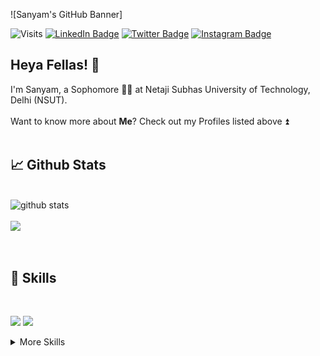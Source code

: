 ![Sanyam's GitHub Banner]

![Visits](https://visitor-badge.laobi.icu/badge?page_id=sanyam108.sanyam108)
[![LinkedIn Badge](https://img.shields.io/badge/LinkedIn-Profile-informational?style=flat&logo=linkedin&logoColor=white&color=blue)](https://www.linkedin.com/in/sanyam-ahuja-039884192/)
[![Twitter Badge](https://img.shields.io/badge/Twitter-Profile-informational?style=flat&logo=twitter&logoColor=white&color=blue)](https://twitter.com/sanyam_ahuja)
[![Instagram Badge](https://img.shields.io/badge/Instagram-Profile-informational?style=flat&logo=instagram&logoColor=white&color=blue)](https://www.instagram.com/sanyam_ahuja_108/)

## Heya Fellas! 👋

I'm Sanyam, a Sophomore 🧑‍🎓 at Netaji Subhas University of Technology, Delhi (NSUT). 
<br>
<br>
Want to know more about <b>Me</b>? Check out my Profiles listed above ⏫
<br>
<br>

## &#x1f4c8; Github Stats
<br />
<img src="https://github-readme-stats.vercel.app/api/?username=sanyam108&show_icons=true&theme=gotham" alt="github stats"/>
<br />
<br />
<a href="https://github.com/sanyam108/github-readme-stats"><img align="center" src="https://github-readme-stats.vercel.app/api/top-langs/?username=sanyam108&layout=compact&theme=gotham" /></a>
<br />
<br />
<br />


## 💼 Skills
<br>

![](https://img.shields.io/badge/Code-Python-informational?style=flat&logo=python&logoColor=white&color=4AB197)
![](https://img.shields.io/badge/Code-C++-informational?style=flat&logo=c&logoColor=white&color=4AB197)


<details>
<summary>More Skills</summary>

![](https://img.shields.io/badge/Tools-GitHub-informational?style=flat&logo=GitHub&logoColor=white&color=4AB197)
![](https://img.shields.io/badge/Tools-Git-informational?style=flat&logo=git&logoColor=white&color=4AB197)
![](https://img.shields.io/badge/Tools-Google-informational?style=flat&logo=google&logoColor=white&color=4AB197)
![](https://img.shields.io/badge/Tools-GoogleChrome-informational?style=flat&logo=google-chrome&logoColor=white&color=4AB197)
![](https://img.shields.io/badge/Tools-VSCode-informational?style=flat&logo=visual-studio-code&logoColor=white&color=4AB197)

<br>
</details>
